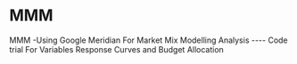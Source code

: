 # MMM
MMM -Using Google Meridian
For Market Mix Modelling Analysis ---- Code trial 
For Variables Response Curves and Budget Allocation
